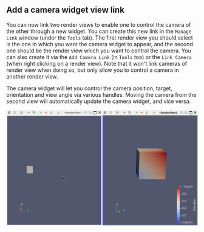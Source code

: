 ## Add a camera widget view link

You can now link two render views to enable one to control the camera of the other
through a new widget. You can create this new link in the `Manage Link` window
(under the `Tools` tab). The first render view you should select is the one in
which you want the camera widget to appear, and the second one should be the render
view which you want to control the camera. You can also create it via the
`Add Camera Link` (in `Tools` too) or the `Link Camera` (when right clicking on a
render view). Note that it won't link cameras of render view when doing so, but
only allow you to control a camera in another render view.

The camera widget will let you control the camera position, target, orientation and
view angle via various handles. Moving the camera from the second view will
automatically update the camera widget, and vice versa.

![Illustration of using the camera widget view link](add-CameraWidgetViewLink.gif)
